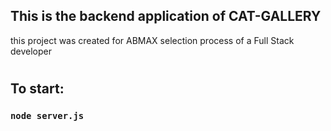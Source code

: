 ## This is the backend application of CAT-GALLERY

this project was created for ABMAX selection process of a Full Stack developer

#

## To start:

### `node server.js`
